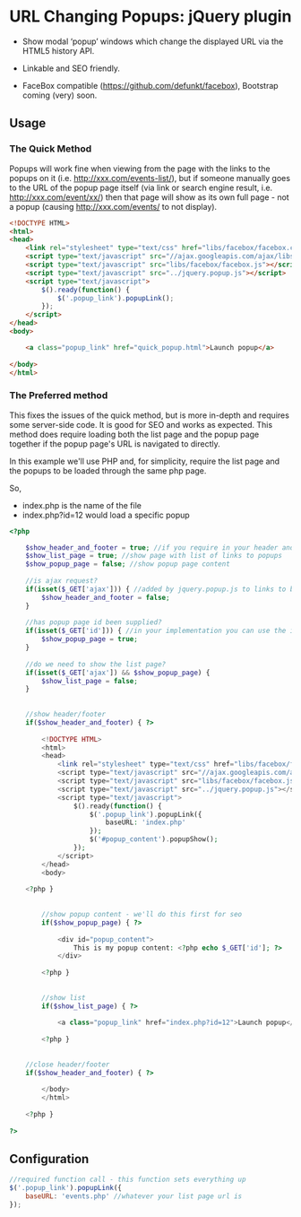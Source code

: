 URL Changing Popups: jQuery plugin
==================================

* Show modal ‘popup’ windows which change the displayed URL via the HTML5 history API.

* Linkable and SEO friendly.

* FaceBox compatible (https://github.com/defunkt/facebox), Bootstrap coming (very) soon.


Usage
-----

### The Quick Method
	
Popups will work fine when viewing from the page with the links to the popups on it (i.e. http://xxx.com/events-list/), but if someone manually goes to the URL of the popup page itself (via link or search engine result, i.e. http://xxx.com/event/xx/) then that page will show as its own full page - not a popup (causing http://xxx.com/events/ to not display).
	
```html	
<!DOCTYPE HTML>
<html>
<head>
	<link rel="stylesheet" type="text/css" href="libs/facebox/facebox.css" />
	<script type="text/javascript" src="//ajax.googleapis.com/ajax/libs/jquery/1.9.1/jquery.min.js"></script>
	<script type="text/javascript" src="libs/facebox/facebox.js"></script>
	<script type="text/javascript" src="../jquery.popup.js"></script>
	<script type="text/javascript">
		$().ready(function() {
			$('.popup_link').popupLink();
		});
	</script>
</head>
<body>

	<a class="popup_link" href="quick_popup.html">Launch popup</a>
	
</body>
</html>
```

### The Preferred method

This fixes the issues of the quick method, but is more in-depth and requires some server-side code. It is good for SEO and works as expected. This method does require loading both the list page and the popup page together if the popup page's URL is navigated to directly.

In this example we'll use PHP and, for simplicity, require the list page and the popups to be loaded through the same php page.

So,
* index.php is the name of the file
* index.php?id=12 would load a specific popup
		  
```php
<?php

	$show_header_and_footer = true; //if you require in your header and footer you can use this variable as a flag not to
	$show_list_page = true; //show page with list of links to popups
	$show_popup_page = false; //show popup page content
	
	//is ajax request?
	if(isset($_GET['ajax'])) { //added by jquery.popup.js to links to be opened as popups when requested via ajax
		$show_header_and_footer = false;
	}
	
	//has popup page id been supplied?
	if(isset($_GET['id'])) { //in your implementation you can use the id to load different content for each popup link
		$show_popup_page = true;
	}
	
	//do we need to show the list page?
	if(isset($_GET['ajax']) && $show_popup_page) {
		$show_list_page = false;
	}
	
	
	//show header/footer
	if($show_header_and_footer) { ?>
		
		<!DOCTYPE HTML>
		<html>
		<head>
			<link rel="stylesheet" type="text/css" href="libs/facebox/facebox.css" />
			<script type="text/javascript" src="//ajax.googleapis.com/ajax/libs/jquery/1.9.1/jquery.min.js"></script>
			<script type="text/javascript" src="libs/facebox/facebox.js"></script>
			<script type="text/javascript" src="../jquery.popup.js"></script>
			<script type="text/javascript">
				$().ready(function() {
					$('.popup_link').popupLink({
						baseURL: 'index.php'
					});
					$('#popup_content').popupShow();
				});
			</script>
		</head>
		<body>
		
	<?php }
	
	
		//show popup content - we'll do this first for seo
		if($show_popup_page) { ?>
			
			<div id="popup_content">
				This is my popup content: <?php echo $_GET['id']; ?>
			</div>
			
		<?php }
		
		
		//show list
		if($show_list_page) { ?>
			
			<a class="popup_link" href="index.php?id=12">Launch popup</a>
			
		<?php }
		
		
	//close header/footer
	if($show_header_and_footer) { ?>
			
		</body>
		</html>
	
	<?php }
	
?>
```


Configuration
-------------

```javascript
//required function call - this function sets everything up
$('.popup_link').popupLink({
	baseURL: 'events.php' //whatever your list page url is
});
```